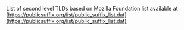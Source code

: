 List of second level TLDs based on Mozilla Foundation list available at [https://publicsuffix.org/list/public_suffix_list.dat](https://publicsuffix.org/list/public_suffix_list.dat)
